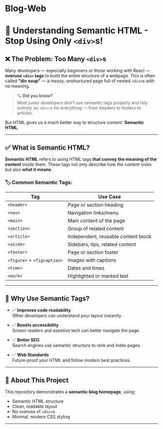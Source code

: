 # Blog-Web
# 🧠 Understanding Semantic HTML - Stop Using Only `<div>`s!

## ❌ The Problem: Too Many `<div>`s

Many developers — especially beginners or those working with React — **overuse `<div>` tags** to build the entire structure of a webpage. This is often called **"div soup"** — a messy, unstructured page full of nested `<div>`s with no meaning.

> 🔍 **Did you know?**  
> Most junior developers don't use semantic tags properly and rely entirely on `<div>`s for everything — from headers to footers to articles.

But HTML gives us a much better way to structure content: **Semantic HTML**.

---

## ✅ What is Semantic HTML?

**Semantic HTML** refers to using HTML tags **that convey the meaning of the content** inside them. These tags not only describe how the content looks but also **what it means**.

### 🏷️ Common Semantic Tags:

| Tag        | Use Case                             |
|------------|---------------------------------------|
| `<header>` | Page or section heading               |
| `<nav>`    | Navigation links/menu                 |
| `<main>`   | Main content of the page              |
| `<section>`| Group of related content              |
| `<article>`| Independent, reusable content block   |
| `<aside>`  | Sidebars, tips, related content       |
| `<footer>` | Page or section footer                |
| `<figure>` + `<figcaption>` | Images with captions |
| `<time>`   | Dates and times                       |
| `<mark>`   | Highlighted or marked text            |

---

## 🎯 Why Use Semantic Tags?

- ✅ **Improves code readability**  
  Other developers can understand your layout instantly.

- ✅ **Boosts accessibility**  
  Screen readers and assistive tech can better navigate the page.

- ✅ **Better SEO**  
  Search engines use semantic structure to rank and index pages.

- ✅ **Web Standards**  
  Future-proof your HTML and follow modern best practices.

---

## 📁 About This Project

This repository demonstrates a **semantic blog homepage**, using:

- Semantic HTML structure
- Clean, readable layout
- No overuse of `<div>`s
- Minimal, modern CSS styling




---


